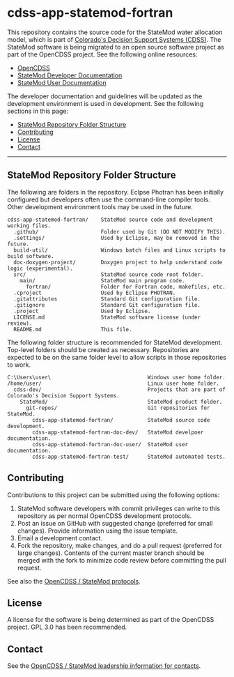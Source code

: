 # cdss-app-statemod-fortran #

This repository contains the source code for the StateMod water allocation model,
which is part of [Colorado's Decision Support Systems (CDSS)](http://cdss.state.co.us).
The StateMod software is being migrated to an open source software project as part of the OpenCDSS project.
See the following online resources:

* [OpenCDSS](http://learn.openwaterfoundation.org/cdss-learn-statemod-dev/)
* [StateMod Developer Documentation](http://learn.openwaterfoundation.org/cdss-app-statemod-doc-dev/)
* [StateMod User Documentation](http://learn.openwaterfoundation.org/cdss-app-statemod-doc-user/)

The developer documentation and guidelines will be updated as the development environment is used in development.  See the following sections in this page:

* [StateMod Repository Folder Structure](#statemod-repository-folder-structure)
* [Contributing](#contributing)
* [License](#license)
* [Contact](#contact)

-----

## StateMod Repository Folder Structure ##

The following are folders in the repository.  Eclpse Photran has been initially configured but developers often use the command-line compiler tools.  Other development environment tools may be used in the future.

```
cdss-app-statemod-fortran/    StateMod source code and development working files.
  .github/                    Folder used by Git (DO NOT MODIFY THIS).
  .settings/                  Used by Eclipse, may be removed in the future.
  build-util/                 Windows batch files and Linux scripts to build software.
  doc-doxygen-project/        Doxygen project to help understand code logic (experimental).
  src/                        StateMod source code root folder.
    main/                     StateMod main program code.
      fortran/                Folder for Fortran code, makefiles, etc.
  .cproject                   Used by Eclipse PHOTRAN.
  .gitattributes              Standard Git configuration file.
  .gitignore                  Standard Git configuration file.
  .project                    Used by Eclipse.
  LICENSE.md                  StateMod software license (under review).
  README.md                   This file.
```

The following folder structure is recommended for StateMod development.
Top-level folders should be created as necessary.
Repositories are expected to be on the same folder level to allow scripts in those repositories to work.

```
C:\Users\user\                               Windows user home folder.
/home/user/                                  Linux user home folder.
  cdss-dev/                                  Projects that are part of Colorado's Decision Support Systems.
    StateMod/                                StateMod product folder.
      git-repos/                             Git repositories for StateMod.
        cdss-app-statemod-fortran/           StateMod source code development.
        cdss-app-statemod-fortran-doc-dev/   StateMod develpoer documentation.
        cdss-app-statemod-fortran-doc-user/  StateMod user documentation.
        cdss-app-statemod-fortran-test/      StateMod automated tests.
```

## Contributing ##

Contributions to this project can be submitted using the following options:

1. StateMod software developers with commit privileges can write to this repository
as per normal OpenCDSS development protocols.
2. Post an issue on GitHub with suggested change (preferred for small changes).  Provide information using the issue template.
3. Email a development contact.
4. Fork the repository, make changes, and do a pull request (preferred for large changes).
Contents of the current master branch should be merged with the fork to minimize
code review before committing the pull request.

See also the [OpenCDSS / StateMod protocols](http://learn.openwaterfoundation.org/cdss-website-opencdss/statemod/statemod/).

## License ##

A license for the software is being determined as part of the OpenCDSS project.
GPL 3.0 has been recommended.

## Contact ##

See the [OpenCDSS / StateMod leadership information for contacts](http://learn.openwaterfoundation.org/cdss-website-opencdss/statemod/statemod/#product-leadership).
